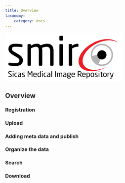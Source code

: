 ```yaml
---
title: Overview
taxonomy:
    category: docs
---
```


 ![smir logo](../../../assets/smir-logo-90dpi.png)

## Overview

### Registration

### Upload

### Adding meta data and publish

### Organize the data

### Search

### Download

## #